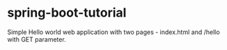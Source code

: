 # spring-boot-tutorial

Simple Hello world web application with two pages - index.html and /hello with GET parameter.
